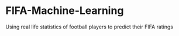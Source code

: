 # FIFA-Machine-Learning
Using real life statistics of football players to predict their FIFA ratings
